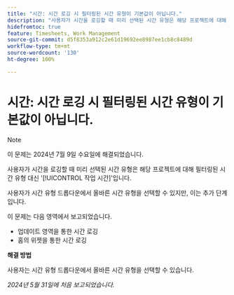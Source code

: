 ```yaml
---
title: "시간: 시간 로깅 시 필터링된 시간 유형이 기본값이 아닙니다."
description: "사용자가 시간을 로깅할 때 미리 선택된 시간 유형은 해당 프로젝트에 대해 필터링된 시간 유형 대신 작업 시간입니다."
hidefromtoc: true
feature: Timesheets, Work Management
source-git-commit: d5f8353a912c2e61d19692ee8987ee1cb8c8489d
workflow-type: tm+mt
source-wordcount: '130'
ht-degree: 100%

---
```



# 시간: 시간 로깅 시 필터링된 시간 유형이 기본값이 아닙니다.

>[!NOTE]
>
>이 문제는 2024년 7월 9일 수요일에 해결되었습니다.

사용자가 시간을 로깅할 때 미리 선택된 시간 유형은 해당 프로젝트에 대해 필터링된 시간 유형 대신 &#39;[!UICONTROL 작업 시간]&#39;입니다.

사용자가 시간 유형 드롭다운에서 올바른 시간 유형을 선택할 수 있지만, 이는 추가 단계입니다.

이 문제는 다음 영역에서 보고되었습니다.

* 업데이트 영역을 통한 시간 로깅
* 홈의 위젯을 통한 시간 로깅

**해결 방법**

사용자는 시간 유형 드롭다운에서 올바른 시간 유형을 선택할 수 있습니다.

_2024년 5월 31일에 처음 보고되었습니다._

